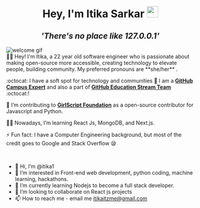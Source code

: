 <h1 align="center">Hey, I'm Itika Sarkar <img src="https://raw.githubusercontent.com/aemmadi/aemmadi/master/wave.gif" width="30px"></h1>
<h2 align="center"><i><strong>'There's no place like 127.0.0.1'</strong></i></h2>
<img src="Profile.gif" alt="welcome gif">
<br>
👩‍🎓 Hey! I'm Itika, a 22 year old software engineer who is passionate about making open-source more accessible, creating technology to elevate people, building community. My preferred pronouns are **she/her** .

:octocat: I have a soft spot for technology and communities 💖 I am a [**GitHub Campus Expert**](https://githubcampus.expert) and also a part of [**GitHub Education Stream Team**](https://github.blog/2021-03-25-introducing-the-github-education-stream-team/) :octocat:! 

💖 I’m contributing to [**GirlScript Foundation**](https://github.com/girlscript/winter-of-contributing) as a open-source contributor for Javascript and Python. 

👩‍💻 Nowadays, I’m learning React Js, MongoDB, and Next.js.  


⚡ Fun fact: I have a Computer Engineering background, but most of the credit goes to Google and Stack Overflow 😪

<br> 








- 👋 Hi, I’m @itika1
- 👀 I’m interested in Front-end web development, python coding, machine learning, hackathons.
- 🌱 I’m currently learning Nodejs to become a full stack developer.
- 💞️ I’m looking to collaborate on React js projects
- 📫 How to reach me - email me itikaitzme@gmail.com

<!---
itika1/itika1 is a ✨ special ✨ repository because its `README.md` (this file) appears on your GitHub profile.
You can click the Preview link to take a look at your changes.
--->
